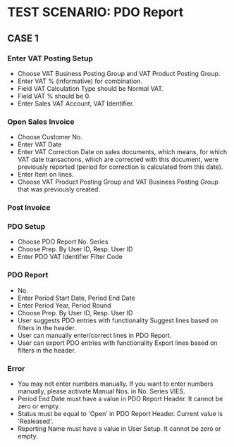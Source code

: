 # TEST SCENARIO: PDO Report


## CASE 1

### Enter VAT Posting Setup

- Choose VAT Business Posting Group and VAT Product Posting Group.
- Enter VAT % (informative) for combination.
- Field VAT Calculation Type should be Normal VAT.
- Field VAT % should be 0.
- Enter Sales VAT Account, VAT Identifier.

### Open Sales Invoice

- Choose Customer No.
- Enter VAT Date
- Enter VAT Correction Date on sales documents, which means, for which VAT date transactions, which are corrected with this document, were previously reported (period for correction is calculated from this date). 
- Enter Item on lines.
- Choose VAT Product Posting Group and VAT Business Posting Group that was previously created.

### Post Invoice

### PDO Setup

- Choose PDO Report No. Series 
- Choose Prep. By User ID, Resp. User ID
- Enter PDO VAT Identifier Filter Code

### PDO Report

- No.
- Enter Period Start Date, Period End Date
- Enter Period Year, Period Round
- Choose Prep. By User ID, Resp. User ID
- User suggests PDO entries with functionality Suggest lines based on filters in the header.
- User can manually enter/correct lines in PDO Report.
- User can export PDO entries with functionality Export lines based on filters in the header.

### Error

- You may not enter numbers manually. If you want to enter numbers manually, please activate Manual Nos. in No. Series VIES.
- Period End Date must have a value in PDO Report Header. It cannot be zero or empty. 
- Status must be equal to 'Open' in PDO Report Header. Current value is 'Realeased'.
- Reporting Name must have a value in User Setup. It cannot be zero or empty.
